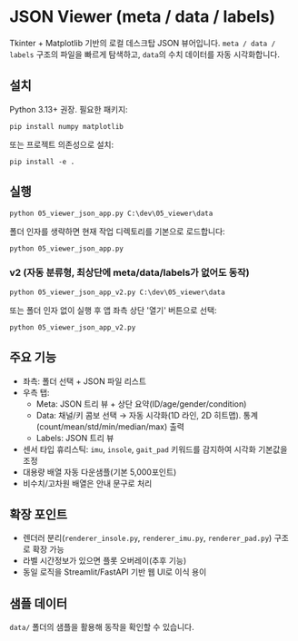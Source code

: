 # JSON Viewer (meta / data / labels)

Tkinter + Matplotlib 기반의 로컬 데스크탑 JSON 뷰어입니다. `meta / data / labels` 구조의 파일을 빠르게 탐색하고, `data`의 수치 데이터를 자동 시각화합니다.

## 설치

Python 3.13+ 권장. 필요한 패키지:

```
pip install numpy matplotlib
```

또는 프로젝트 의존성으로 설치:

```
pip install -e .
```

## 실행

```
python 05_viewer_json_app.py C:\dev\05_viewer\data
```

폴더 인자를 생략하면 현재 작업 디렉토리를 기본으로 로드합니다:

```
python 05_viewer_json_app.py
```

### v2 (자동 분류형, 최상단에 meta/data/labels가 없어도 동작)

```
python 05_viewer_json_app_v2.py C:\dev\05_viewer\data
```

또는 폴더 인자 없이 실행 후 앱 좌측 상단 '열기' 버튼으로 선택:

```
python 05_viewer_json_app_v2.py
```

## 주요 기능

- 좌측: 폴더 선택 + JSON 파일 리스트
- 우측 탭:
  - Meta: JSON 트리 뷰 + 상단 요약(ID/age/gender/condition)
  - Data: 채널/키 콤보 선택 → 자동 시각화(1D 라인, 2D 히트맵). 통계(count/mean/std/min/median/max) 출력
  - Labels: JSON 트리 뷰
- 센서 타입 휴리스틱: `imu`, `insole`, `gait_pad` 키워드를 감지하여 시각화 기본값을 조정
- 대용량 배열 자동 다운샘플(기본 5,000포인트)
- 비수치/고차원 배열은 안내 문구로 처리

## 확장 포인트

- 렌더러 분리(`renderer_insole.py`, `renderer_imu.py`, `renderer_pad.py`) 구조로 확장 가능
- 라벨 시간정보가 있으면 플롯 오버레이(추후 기능)
- 동일 로직을 Streamlit/FastAPI 기반 웹 UI로 이식 용이

## 샘플 데이터

`data/` 폴더의 샘플을 활용해 동작을 확인할 수 있습니다.


